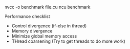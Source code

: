 nvcc -o benchmark file.cu
ncu benchmark


Performance checklist
* Control divergence (if-else in thread)
* Memory divergence 
* Minimize global memory access
* THread coarsening (Try to get threads to do more work)